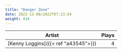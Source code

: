 ```yaml
---
title: "Danger Zone"
date: 2022-12-08/2022T07:23:54
weight: 414
---
```




 Artist | Plays 
----- | -----:
[Kenny Loggins]({{< ref "a43545">}}) | 4
